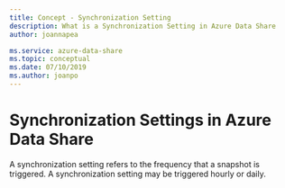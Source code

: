 ```yaml
---
title: Concept - Synchronization Setting
description: What is a Synchronization Setting in Azure Data Share
author: joannapea

ms.service: azure-data-share
ms.topic: conceptual
ms.date: 07/10/2019
ms.author: joanpo
---
```

# Synchronization Settings in Azure Data Share
 
A synchronization setting refers to the frequency that a snapshot is triggered. A synchronization setting may be triggered hourly or daily. 

